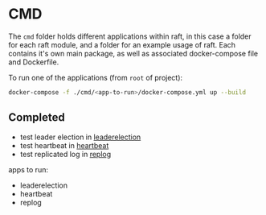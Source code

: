 # CMD

The `cmd` folder holds different applications within raft, in this case a folder for each raft module, and a folder for an example usage of raft. Each contains it's own main package, as well as associated docker-compose file and Dockerfile.

To run one of the applications (from `root` of project):

```bash
docker-compose -f ./cmd/<app-to-run>/docker-compose.yml up --build
```

## Completed

  - test leader election in [leaderelection](./leaderelection)
  - test heartbeat in [heartbeat](./heartbeat)
  - test replicated log in [replog](./replog)

apps to run:
  - leaderelection
  - heartbeat
  - replog